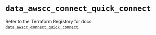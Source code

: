 # `data_awscc_connect_quick_connect`

Refer to the Terraform Registory for docs: [`data_awscc_connect_quick_connect`](https://registry.terraform.io/providers/hashicorp/awscc/0.70.0/docs/data-sources/connect_quick_connect).
